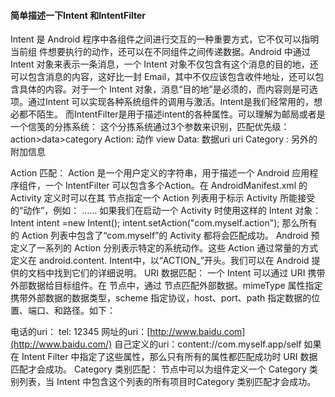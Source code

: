 #### 简单描述一下Intent 和IntentFilter

Intent 是 Android 程序中各组件之间进行交互的一种重要方式，它不仅可以指明当前组 件想要执行的动作，还可以在不同组件之间传递数据。Android 中通过 Intent 对象来表示一条消息，一个 Intent 对象不仅包含有这个消息的目的地，还可以包含消息的内容，这好比一封 Email，其中不仅应该包含收件地址，还可以包含具体的内容。对于一个 Intent 对象，消息“目的地”是必须的，而内容则是可选项。通过Intent 可以实现各种系统组件的调用与激活。Intent是我们经常用的，想必都不陌生。
而IntentFilter是用于描述intent的各种属性。可以理解为邮局或者是一个信笺的分拣系统：
这个分拣系统通过3个参数来识别，匹配优先级：action>data>category
Action: 动作 view
Data: 数据uri uri
Category : 另外的附加信息

Action 匹配：
Action 是一个用户定义的字符串，用于描述一个 Android 应用程序组件，一个 IntentFilter 可以包含多个Action。在 AndroidManifest.xml 的 Activity 定义时可以在其 节点指定一个 Action 列表用于标示 Activity 所能接受的“动作”，例如：
…… 
如果我们在启动一个 Activity 时使用这样的 Intent 对象：
Intent intent =new Intent();
intent.setAction("com.myself.action");
那么所有的 Action 列表中包含了“com.myself”的 Activity 都将会匹配成功。
Android 预定义了一系列的 Action 分别表示特定的系统动作。这些 Action 通过常量的方式定义在
android.content. Intent中，以“ACTION_”开头。我们可以在 Android 提供的文档中找到它们的详细说明。
URI 数据匹配：
一个 Intent 可以通过 URI 携带外部数据给目标组件。在 节点中，通过 节点匹配外部数据。mimeType 属性指定携带外部数据的数据类型，scheme 指定协议，host、port、path 指定数据的位置、端口、和路径。如下：

电话的uri： tel: 12345
网址的uri：[http://www.baidu.com](http://www.baidu.com/)
自己定义的uri：content://com.myself.app/self
如果在 Intent Filter 中指定了这些属性，那么只有所有的属性都匹配成功时 URI 数据匹配才会成功。
Category 类别匹配：
节点中可以为组件定义一个 Category 类别列表，当 Intent 中包含这个列表的所有项目时Category 类别匹配才会成功。